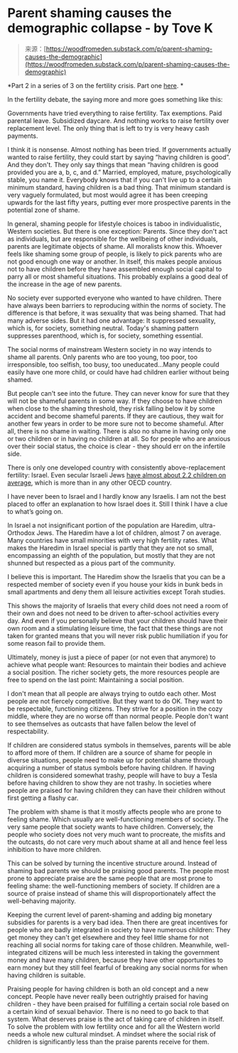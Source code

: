 <!--yml
category: 未分类
date: 2024-05-27 14:38:03
-->

# Parent shaming causes the demographic collapse - by Tove K

> 来源：[https://woodfromeden.substack.com/p/parent-shaming-causes-the-demographic](https://woodfromeden.substack.com/p/parent-shaming-causes-the-demographic)

*Part 2 in a series of 3 on the fertility crisis. Part one [here](https://woodfromeden.substack.com/p/every-time-someone-says-please-think). *

In the fertility debate, the saying more and more goes something like this:

Governments have tried everything to raise fertility. Tax exemptions. Paid parental leave. Subsidized daycare. And nothing works to raise fertility over replacement level. The only thing that is left to try is very heavy cash payments. 

I think it is nonsense. Almost nothing has been tried. If governments actually wanted to raise fertility, they could start by saying “having children is good”. And they don't. They only say things that mean “having children is good provided you are a, b, c, and d.” Married, employed, mature, psychologically stable, you name it. Everybody knows that if you can't live up to a certain minimum standard, having children is a bad thing. That minimum standard is very vaguely formulated, but most would agree it has been creeping upwards for the last fifty years, putting ever more prospective parents in the potential zone of shame.

In general, shaming people for lifestyle choices is taboo in individualistic, Western societies. But there is one exception: Parents. Since they don't act as individuals, but are responsible for the wellbeing of other individuals, parents are legitimate objects of shame. All moralists know this. Whoever feels like shaming some group of people, is likely to pick parents who are not good enough one way or another. In itself, this makes people anxious not to have children before they have assembled enough social capital to parry all or most shameful situations. This probably explains a good deal of the increase in the age of new parents. 

No society ever supported everyone who wanted to have children. There have always been barriers to reproducing within the norms of society. The difference is that before, it was sexuality that was being shamed. That had many adverse sides. But it had one advantage: It suppressed sexuality, which is, for society, something neutral. Today's shaming pattern suppresses parenthood, which is, for society, something essential. 

The social norms of mainstream Western society in no way intends to shame all parents. Only parents who are too young, too poor, too irresponsible, too selfish, too busy, too uneducated…Many people could easily have one more child, or could have had children earlier without being shamed. 

But people can't see into the future. They can never know for sure that they will not be shameful parents in some way. If they choose to have children when close to the shaming threshold, they risk falling below it by some accident and become shameful parents. If they are cautious, they wait for another few years in order to be more sure not to become shameful. After all, there is no shame in waiting. There is also no shame in having only one or two children or in having no children at all. So for people who are anxious over their social status, the choice is clear - they should err on the infertile side. 

There is only one developed country with consistently above-replacement fertility: Israel. Even secular Israeli Jews [have almost about 2.2 children on average](https://www.taubcenter.org.il/en/research/israels-exceptional-fertility/), which is more than in any other OECD country. 

I have never been to Israel and I hardly know any Israelis. I am not the best placed to offer an explanation to how Israel does it. Still I think I have a clue to what’s going on. 

In Israel a not insignificant portion of the population are Haredim, ultra-Orthodox Jews. The Haredim have a lot of children, almost 7 on average. Many countries have small minorities with very high fertility rates. What makes the Haredim in Israel special is partly that they are not so small, encompassing an eighth of the population, but mostly that they are not shunned but respected as a pious part of the community. 

I believe this is important. The Haredim show the Israelis that you can be a respected member of society even if you house your kids in bunk beds in small apartments and deny them all leisure activities except Torah studies. 

This shows the majority of Israelis that every child does not need a room of their own and does not need to be driven to after-school activities every day. And even if you personally believe that your children should have their own room and a stimulating leisure time, the fact that these things are not taken for granted means that you will never risk public humiliation if you for some reason fail to provide them.

Ultimately, money is just a piece of paper (or not even that anymore) to achieve what people want: Resources to maintain their bodies and achieve a social position. The richer society gets, the more resources people are free to spend on the last point: Maintaining a social position.

I don't mean that all people are always trying to outdo each other. Most people are not fiercely competitive. But they want to do OK. They want to be respectable, functioning citizens. They strive for a position in the cozy middle, where they are no worse off than normal people. People don't want to see themselves as outcasts that have fallen below the level of respectability. 

If children are considered status symbols in themselves, parents will be able to afford more of them. If children are a source of shame for people in diverse situations, people need to make up for potential shame through acquiring a number of status symbols before having children. If having children is considered somewhat trashy, people will have to buy a Tesla before having children to show they are not trashy. In societies where people are praised for having children they can have their children without first getting a flashy car. 

The problem with shame is that it mostly affects people who are prone to feeling shame. Which usually are well-functioning members of society. The very same people that society wants to have children. Conversely, the people who society does not very much want to procreate, the misfits and the outcasts, do not care very much about shame at all and hence feel less inhibition to have more children. 

This can be solved by turning the incentive structure around. Instead of shaming bad parents we should be praising good parents. The people most prone to appreciate praise are the same people that are most prone to feeling shame: the well-functioning members of society. If children are a source of praise instead of shame this will disproportionately affect the well-behaving majority.

Keeping the current level of parent-shaming and adding big monetary subsidies for parents is a very bad idea. Then there are great incentives for people who are badly integrated in society to have numerous children: They get money they can't get elsewhere and they feel little shame for not reaching all social norms for taking care of those children. Meanwhile, well-integrated citizens will be much less interested in taking the government money and have many children, because they have other opportunities to earn money but they still feel fearful of breaking any social norms for when having children is suitable. 

Praising people for having children is both an old concept and a new concept. People have never really been outrightly praised for having children - they have been praised for fulfilling a certain social role based on a certain kind of sexual behavior. There is no need to go back to that system. What deserves praise is the act of taking care of children in itself. To solve the problem with low fertility once and for all the Western world needs a whole new cultural mindset. A mindset where the social risk of children is significantly less than the praise parents receive for them.